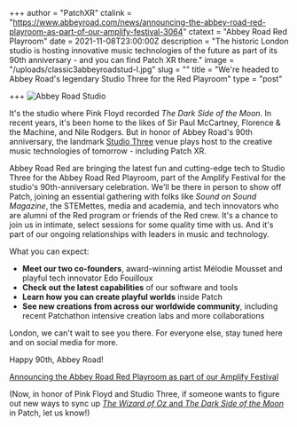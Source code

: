 +++
author = "PatchXR"
ctalink = "https://www.abbeyroad.com/news/announcing-the-abbey-road-red-playroom-as-part-of-our-amplify-festival-3064"
ctatext = "Abbey Road Red Playroom"
date = 2021-11-08T23:00:00Z
description = "The historic London studio is hosting innovative music technologies of the future as part of its 90th anniversary - and you can find Patch XR there."
image = "/uploads/classic3abbeyroadstud-l.jpg"
slug = ""
title = "We're headed to Abbey Road's legendary Studio Three for the Red Playroom"
type = "post"

+++
![Abbey Road Studio](/uploads/classic3abbeyroadstud-l.jpg)

It's the studio where Pink Floyd recorded _The Dark Side of the Moon_. In recent years, it's been home to the likes of Sir Paul McCartney, Florence & the Machine, and Nile Rodgers. But in honor of Abbey Road's 90th anniversary, the landmark [Studio Three](https://www.abbeyroad.com/studio-three) venue plays host to the creative music technologies of tomorrow - including Patch XR.

Abbey Road Red are bringing the latest fun and cutting-edge tech to Studio Three for the Abbey Road Red Playroom, part of the Amplify Festival for the studio's 90th-anniversary celebration. We'll be there in person to show off Patch, joining an essential gathering with folks like _Sound on Sound_ _Magazine_, the STEMettes, media and academia, and tech innovators who are alumni of the Red program or friends of the Red crew. It's a chance to join us in intimate, select sessions for some quality time with us. And it's part of our ongoing relationships with leaders in music and technology.

What you can expect:

* **Meet our two co-founders**, award-winning artist Mélodie Mousset and playful tech innovator Edo Fouilloux
* **Check out the latest capabilities** of our software and tools
* **Learn how you can create playful worlds** inside Patch
* **See new creations from across our worldwide community**, including recent Patchathon intensive creation labs and more collaborations

London, we can't wait to see you there. For everyone else, stay tuned here and on social media for more.

Happy 90th, Abbey Road!

[Announcing the Abbey Road Red Playroom as part of our Amplify Festival](https://www.abbeyroad.com/news/announcing-the-abbey-road-red-playroom-as-part-of-our-amplify-festival-3064)

(Now, in honor of Pink Floyd and Studio Three, if someone wants to figure out new ways to sync up [_The Wizard of Oz_ and _The Dark Side of the Moon_](https://en.wikipedia.org/wiki/Dark_Side_of_the_Rainbow) in Patch, let us know!)